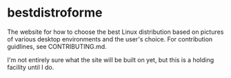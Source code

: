 # bestdistroforme
The website for how to choose the best Linux distribution based on pictures of various desktop environments and the user's choice. For contribution guidlines, see CONTRIBUTING.md.

I'm not entirely sure what the site will be built on yet, but this is a holding facility until I do.
